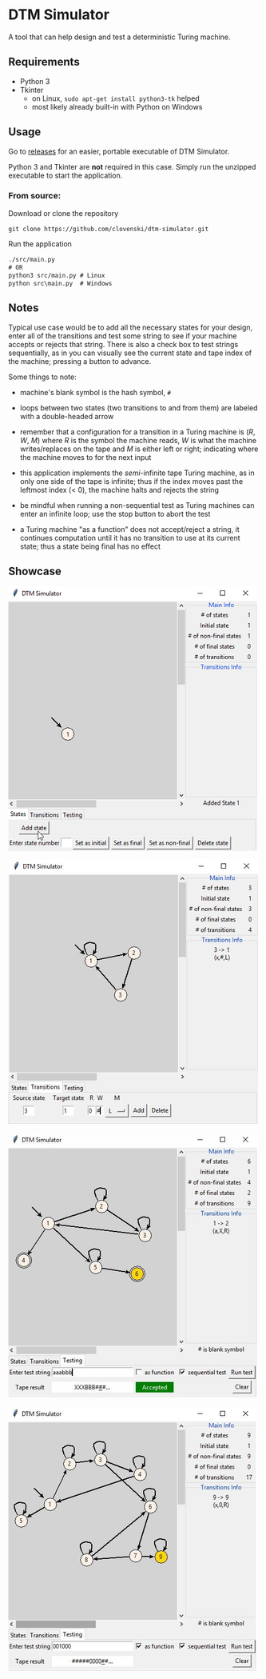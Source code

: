 # DTM Simulator

A tool that can help design and test a deterministic Turing machine.

## Requirements

- Python 3
- Tkinter
  - on Linux, `sudo apt-get install python3-tk` helped
  - most likely already built-in with Python on Windows

## Usage

Go to [releases](https://github.com/clovenski/dtm-simulator/releases) for an easier, portable executable of DTM Simulator.

Python 3 and Tkinter are **not** required in this case. Simply run the unzipped executable to start the application.

### From source:

Download or clone the repository
```
git clone https://github.com/clovenski/dtm-simulator.git
```

Run the application
```
./src/main.py
# OR
python3 src/main.py # Linux
python src\main.py  # Windows
```

## Notes

Typical use case would be to add all the necessary states for your design, enter all of the transitions and test some string to see if your machine accepts or rejects that string. There is also a check box to test strings sequentially, as in you can visually see the current state and tape index of the machine; pressing a button to advance.

Some things to note:

- machine's blank symbol is the hash symbol, `#`

- loops between two states (two transitions to and from them) are labeled with a double-headed arrow

- remember that a configuration for a transition in a Turing machine is (*R*, *W*, *M*) where *R* is the symbol the machine reads, *W* is what the machine writes/replaces on the tape and *M* is either left or right; indicating where the machine moves to for the next input

- this application implements the *semi*-infinite tape Turing machine, as in only one side of the tape is infinite; thus if the index moves past the leftmost index (< 0), the machine halts and rejects the string

- be mindful when running a non-sequential test as Turing machines can enter an infinite loop; use the stop button to abort the test

- a Turing machine "as a function" does not accept/reject a string, it continues computation until it has no transition to use at its current state; thus a state being final has no effect

## Showcase

![Alt text](examples/showcase_1.gif)

![Alt text](examples/showcase_2.jpg)

![Alt text](examples/showcase_3.jpg)

![Alt text](examples/showcase_4.jpg)
